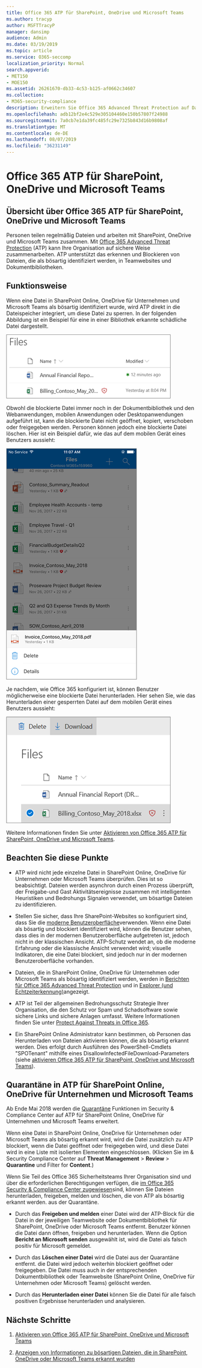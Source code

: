 ```yaml
---
title: Office 365 ATP für SharePoint, OneDrive und Microsoft Teams
ms.author: tracyp
author: MSFTTracyP
manager: dansimp
audience: Admin
ms.date: 03/19/2019
ms.topic: article
ms.service: O365-seccomp
localization_priority: Normal
search.appverid:
- MET150
- MOE150
ms.assetid: 26261670-db33-4c53-b125-af0662c34607
ms.collection:
- M365-security-compliance
description: Erweitern Sie Office 365 Advanced Threat Protection auf Dateien in SharePoint Online, OneDrive für Unternehmen und Microsoft Teams, um eine sicherere Zusammenarbeit für Ihre Organisation zu ermöglichen.
ms.openlocfilehash: adb12bf2e4c529e305104460e150b57807f24988
ms.sourcegitcommit: 7a0cb7e1da39fc485fc29e7325b843d16b9808af
ms.translationtype: MT
ms.contentlocale: de-DE
ms.lasthandoff: 08/07/2019
ms.locfileid: "36231149"
---
```

# <a name="office-365-atp-for-sharepoint-onedrive-and-microsoft-teams"></a>Office 365 ATP für SharePoint, OneDrive und Microsoft Teams

## <a name="overview-of-office-365-atp-for-sharepoint-onedrive-and-microsoft-teams"></a>Übersicht über Office 365 ATP für SharePoint, OneDrive und Microsoft Teams

Personen teilen regelmäßig Dateien und arbeiten mit SharePoint, OneDrive und Microsoft Teams zusammen. Mit [Office 365 Advanced Threat Protection](office-365-atp.md) (ATP) kann Ihre Organisation auf sichere Weise zusammenarbeiten. ATP unterstützt das erkennen und Blockieren von Dateien, die als bösartig identifiziert werden, in Teamwebsites und Dokumentbibliotheken.  
  
## <a name="how-it-works"></a>Funktionsweise

Wenn eine Datei in SharePoint Online, OneDrive für Unternehmen und Microsoft Teams als bösartig identifiziert wurde, wird ATP direkt in die Dateispeicher integriert, um diese Datei zu sperren. In der folgenden Abbildung ist ein Beispiel für eine in einer Bibliothek erkannte schädliche Datei dargestellt.
  
[![Dateien in OneDrive für Unternehmen mit einem als bösartig erkannt](media/2bba71cc-7ad1-4799-8b9d-d56f923db3a7.png)](https://support.office.com/article/01e902ad-a903-4e0f-b093-1e1ac0c37ad2)
  
Obwohl die blockierte Datei immer noch in der Dokumentbibliothek und den Webanwendungen, mobilen Anwendungen oder Desktopanwendungen aufgeführt ist, kann die blockierte Datei nicht geöffnet, kopiert, verschoben oder freigegeben werden. Personen können jedoch eine blockierte Datei löschen. Hier ist ein Beispiel dafür, wie das auf dem mobilen Gerät eines Benutzers aussieht:
  
[![Löschen einer gesperrten Datei aus OneDrive für Unternehmen aus dem OneDrive-Mobile App](media/cb1c1705-fd0a-45b8-9a26-c22503011d54.png)](https://support.office.com/article/01e902ad-a903-4e0f-b093-1e1ac0c37ad2)
  
Je nachdem, wie Office 365 konfiguriert ist, können Benutzer möglicherweise eine blockierte Datei herunterladen. Hier sehen Sie, wie das Herunterladen einer gesperrten Datei auf dem mobilen Gerät eines Benutzers aussieht:
  
[![Herunterladen einer gesperrten Datei in OneDrive für Unternehmen](media/be288a82-bdd8-4371-93d8-1783db3b61bc.png)](https://support.office.com/article/01e902ad-a903-4e0f-b093-1e1ac0c37ad2)
  
Weitere Informationen finden Sie unter [Aktivieren von Office 365 ATP für SharePoint, OneDrive und Microsoft Teams](turn-on-atp-for-spo-odb-and-teams.md).
  
## <a name="keep-these-points-in-mind"></a>Beachten Sie diese Punkte

- ATP wird nicht jede einzelne Datei in SharePoint Online, OneDrive für Unternehmen oder Microsoft Teams überprüfen. Dies ist so beabsichtigt. Dateien werden asynchron durch einen Prozess überprüft, der Freigabe-und Gast Aktivitätsereignisse zusammen mit intelligenten Heuristiken und Bedrohungs Signalen verwendet, um bösartige Dateien zu identifizieren.

- Stellen Sie sicher, dass Ihre SharePoint-Websites so konfiguriert sind, dass Sie die [moderne Benutzeroberfläche](https://docs.microsoft.com/sharepoint/guide-to-sharepoint-modern-experience)verwenden. Wenn eine Datei als bösartig und blockiert identifiziert wird, können die Benutzer sehen, dass dies in der modernen Benutzeroberfläche aufgetreten ist, jedoch nicht in der klassischen Ansicht. ATP-Schutz wendet an, ob die moderne Erfahrung oder die klassische Ansicht verwendet wird; visuelle Indikatoren, die eine Datei blockiert, sind jedoch nur in der modernen Benutzeroberfläche vorhanden.
    
- Dateien, die in SharePoint Online, OneDrive für Unternehmen oder Microsoft Teams als bösartig identifiziert werden, werden in [Berichten für Office 365 Advanced Threat Protection](view-reports-for-atp.md) und in [Explorer (und Echtzeiterkennung)](threat-explorer.md)angezeigt.
    
- ATP ist Teil der allgemeinen Bedrohungsschutz Strategie Ihrer Organisation, die den Schutz vor Spam und Schadsoftware sowie sichere Links und sichere Anlagen umfasst. Weitere Informationen finden Sie unter [Protect Against Threats in Office 365](protect-against-threats.md).
    
- Ein SharePoint Online Administrator kann bestimmen, ob Personen das Herunterladen von Dateien aktivieren können, die als bösartig erkannt werden. Dies erfolgt durch Ausführen des PowerShell-Cmdlets "SPOTenant" mithilfe eines DisallowInfectedFileDownload-Parameters (siehe [aktivieren Office 365 ATP für SharePoint, OneDrive und Microsoft Teams](turn-on-atp-for-spo-odb-and-teams.md)).
    
## <a name="quarantine-in-atp-for-sharepoint-online-onedrive-for-business-and-microsoft-teams"></a>Quarantäne in ATP für SharePoint Online, OneDrive für Unternehmen und Microsoft Teams

 Ab Ende Mai 2018 werden die [Quarantäne](quarantine-email-messages.md) Funktionen im Security &amp; Compliance Center auf ATP für SharePoint Online, OneDrive für Unternehmen und Microsoft Teams erweitert.
  
Wenn eine Datei in SharePoint Online, OneDrive für Unternehmen oder Microsoft Teams als bösartig erkannt wird, wird die Datei zusätzlich zu ATP blockiert, wenn die Datei geöffnet oder freigegeben wird, und diese Datei wird in eine Liste mit isolierten Elementen eingeschlossen. (Klicken Sie im &amp; Security Compliance Center auf **Threat Management** \> **Review** \> **Quarantine** und Filter for **Content**.) 
  
Wenn Sie Teil des Office 365 Sicherheitsteams Ihrer Organisation sind und über die erforderlichen Berechtigungen verfügen, die [im Office 365 Security &amp; Compliance Center zugewiesen](permissions-in-the-security-and-compliance-center.md)sind, können Sie Dateien herunterladen, freigeben, melden und löschen, die von ATP als bösartig erkannt werden. aus der Quarantäne.
  
- Durch das **Freigeben und melden** einer Datei wird der ATP-Block für die Datei in der jeweiligen Teamwebsite oder Dokumentbibliothek für SharePoint, OneDrive oder Microsoft Teams entfernt. Benutzer können die Datei dann öffnen, freigeben und herunterladen. Wenn die Option **Bericht an Microsoft senden** ausgewählt ist, wird die Datei als falsch positiv für Microsoft gemeldet. 
    
- Durch das **Löschen einer Datei** wird die Datei aus der Quarantäne entfernt. die Datei wird jedoch weiterhin blockiert geöffnet oder freigegeben. Die Datei muss auch in der entsprechenden Dokumentbibliothek oder Teamwebsite (SharePoint Online, OneDrive für Unternehmen oder Microsoft Teams) gelöscht werden. 
    
- Durch das **Herunterladen einer Datei** können Sie die Datei für alle falsch positiven Ergebnisse herunterladen und analysieren. 
    
## <a name="next-steps"></a>Nächste Schritte

1. [Aktivieren von Office 365 ATP für SharePoint, OneDrive und Microsoft Teams](turn-on-atp-for-spo-odb-and-teams.md)
    
2. [Anzeigen von Informationen zu bösartigen Dateien, die in SharePoint, OneDrive oder Microsoft Teams erkannt wurden](malicious-files-detected-in-spo-odb-or-teams.md)
    

